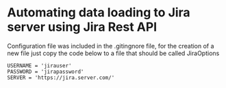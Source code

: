 # Automating data loading to Jira server using Jira Rest API


Configuration file was included in the .gitingnore file, for the creation of a new file just copy the code below to a file that should be called JiraOptions

    USERNAME = 'jirauser'
    PASSWORD = 'jirapassword'
    SERVER = 'https://jira.server.com/'